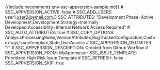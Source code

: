 {{include:nocomments.env-ssc-appversion-sample.md}}
          # SSC_APPVERSION_ACTIVE: false
          # SSC_ADD_USERS: user1,user2@email.com,3
          SSC_ATTRIBUTES: "Development Phase=Active Development;Development Strategy=Internally Developed;Accessibility=Internal Network Access Required"
          # SSC_AUTO_ATTRIBUTES: true
          # SSC_COPY_OPTIONS: AnalysisProcessingRules,VersionAttributes,BugTrackerConfiguration,CustomTags,IssueTemplate,State,UserAccess
          # SSC_APPVERSION_DELIMITER: ":"
          # SSC_APPVERSION_DESCRIPTION: Created from Github Worflow
          # SSC_APPVERSION_FROM: MyApp:master
          SSC_ISSUE_TEMPLATE: Prioritized High Risk Issue Template
          # SSC_REFRESH: false
          SSC_APPVERSION_SKIP: true